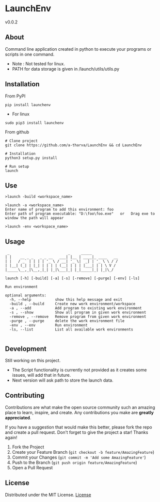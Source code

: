 # LaunchEnv
v0.0.2

## About
Command line application created in python to execute your programs or scripts in one command.
- Note : Not tested for linux. 
- PATH for data storage is given in /launch/utils/utils.py 

## Installation
From PyPI
```
pip install launchenv
```
- For linux
```
sudo pip3 install launchenv
```

From github
```
# Clone project
git clone https://github.com/a-tharva/LaunchEnv && cd LaunchEnv

# Installation
python3 setup.py install

# Run setup
launch
```
## Use
```
>launch -build <workspace_name>
  
>launch -a <workspace_name>
Enter name of program to add this environment: foo
Enter path of program executable: "D:\foo\foo.exe"   or   Drag exe to window the path will appear
  
>launch -env <workspace_name>
```

## Usage
```
 _                           _     _____
| |    __ _ _   _ _ __   ___| |__ | ____|_ ____   __
| |   / _` | | | | '_ \ / __| '_ \|  _| | '_ \ \ / /
| |__| (_| | |_| | | | | (__| | | | |___| | | \ V /
|_____\__,_|\__,_|_| |_|\___|_| |_|_____|_| |_|\_/

launch [-h] [-build] [-a] [-s] [-remove] [-purge] [-env] [-ls]

Run environment

optional arguments:
  -h, --help           show this help message and exit
  -build , --build     Create new work environment/workspace
  -a , --add           Add program to existing work environment
  -s , --show          Show all program in given work environment
  -remove , --remove   Remove program from given work environment
  -purge , --purge     delete the work environment file
  -env , --env         Run environment
  -ls, --list          List all available work environments
  
```

## Development
Still working on this project.<br>
- The Script functionality is currently not provided as it creates some issues, will add that in future.<br>
- Next version will ask path to store the launch data.<br> 
<!-- -->

## Contributing

Contributions are what make the open source community such an amazing place to learn, inspire, and create. Any contributions you make are **greatly appreciated**.

If you have a suggestion that would make this better, please fork the repo and create a pull request.
Don't forget to give the project a star! Thanks again!

1. Fork the Project
2. Create your Feature Branch (`git checkout -b feature/AmazingFeature`)
3. Commit your Changes (`git commit -m 'Add some AmazingFeature'`)
4. Push to the Branch (`git push origin feature/AmazingFeature`)
5. Open a Pull Request


## License
Distributed under the MIT License. [License](https://github.com/a-tharva/LaunchEnv/blob/master/LICENSE)

